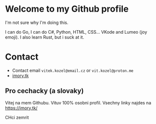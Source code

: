 # Welcome to my Github profile

I'm not sure why I'm doing this.

I can do Go, I can do C#, Python, HTML, CSS... VKode and Lumeo (joy emoji). I also learn Rust, but i suck at it.

# Contact

* Contact email `vitek.kozel@email.cz` or `vit.kozel@proton.me`
* [imory.tk](http://imory.tk)

## Pro cechacky (a slovaky)
Vitej na mem Githubu. Vituv 100% osobni profil. Vsechny linky najdes na 
https://imory.tk/

CHci zemrit
